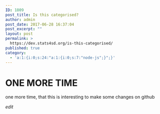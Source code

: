 ```yaml
---
ID: 1809
post_title: Is this categorised?
author: admin
post_date: 2017-06-28 16:37:04
post_excerpt: ""
layout: post
permalink: >
  https://dev.stats4sd.org/is-this-categorised/
published: true
category:
  - 'a:1:{i:0;s:24:"a:1:{i:0;s:7:"node-js";}";}'
---
```

# ONE MORE TIME

one more time, that this is interesting to make some changes on github

*edit*